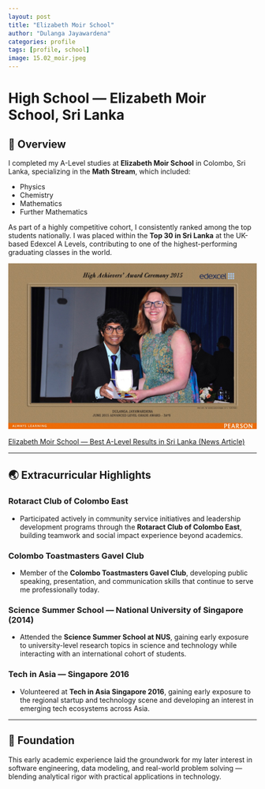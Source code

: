 ```yaml
---
layout: post
title: "Elizabeth Moir School"
author: "Dulanga Jayawardena"
categories: profile
tags: [profile, school]
image: 15.02_moir.jpeg
---
```


# High School — Elizabeth Moir School, Sri Lanka

## 📝 Overview

I completed my A-Level studies at **Elizabeth Moir School** in Colombo, Sri Lanka, specializing in the **Math Stream**, which included:

- Physics
- Chemistry
- Mathematics
- Further Mathematics

As part of a highly competitive cohort, I consistently ranked among the top students nationally. I was placed within the **Top 30 in Sri Lanka** at the UK-based Edexcel A Levels, contributing to one of the highest-performing graduating classes in the world.

![Receiving my High Achiever's Award](/assets/img/15.07_edexcel.jpeg)

[Elizabeth Moir School — Best A-Level Results in Sri Lanka (News Article)](https://elizabethmoirschool.com/news/best-ever-a-level-results-in-sri-lanka-2/)

---

## 🌏 Extracurricular Highlights

### Rotaract Club of Colombo East

- Participated actively in community service initiatives and leadership development programs through the **Rotaract Club of Colombo East**, building teamwork and social impact experience beyond academics.

### Colombo Toastmasters Gavel Club

- Member of the **Colombo Toastmasters Gavel Club**, developing public speaking, presentation, and communication skills that continue to serve me professionally today.

### Science Summer School — National University of Singapore (2014)

- Attended the **Science Summer School at NUS**, gaining early exposure to university-level research topics in science and technology while interacting with an international cohort of students.

### Tech in Asia — Singapore 2016

- Volunteered at **Tech in Asia Singapore 2016**, gaining early exposure to the regional startup and technology scene and developing an interest in emerging tech ecosystems across Asia.

---

## 🧮 Foundation

This early academic experience laid the groundwork for my later interest in software engineering, data modeling, and real-world problem solving — blending analytical rigor with practical applications in technology.